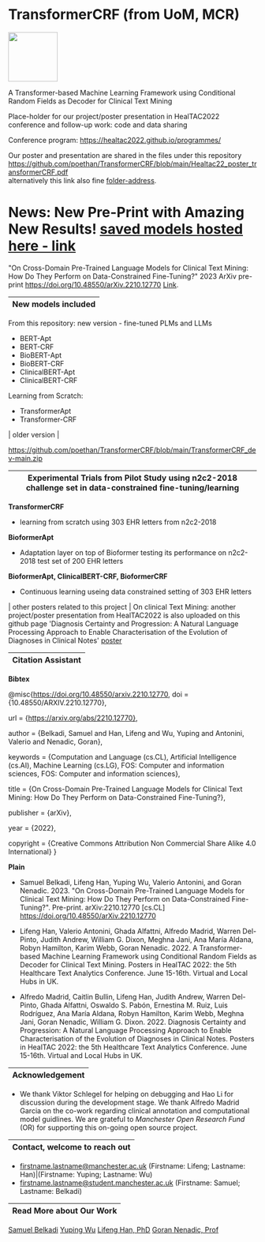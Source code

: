 # TransformerCRF (from UoM, MCR)

<img src="https://github.com/poethan/TransformerCRF/blob/main/TransformerCRF-UoM-logo-.png" width="100">

A Transformer-based Machine Learning Framework using Conditional Random Fields as Decoder for Clinical Text Mining

Place-holder for our project/poster presentation in HealTAC2022 conference and follow-up work: code and data sharing

Conference program: https://healtac2022.github.io/programmes/

Our poster and presentation are shared in the files under this repository
https://github.com/poethan/TransformerCRF/blob/main/Healtac22_poster_transformerCRF.pdf  
alternatively this link also fine [folder-address](https://drive.google.com/drive/folders/1ooyUP91Z5N-LPRsjDhOPZYrp5WpDunLw?usp=sharing).



# News: New Pre-Print with Amazing New Results! [saved models hosted here - link](https://drive.google.com/drive/folders/1tDo18m_kJyw8cobLNzZMgsDtDLUUx6kI?usp=sharing)
"On Cross-Domain Pre-Trained Language Models for Clinical Text Mining: How Do They Perform on Data-Constrained Fine-Tuning?" 2023 ArXiv pre-print https://doi.org/10.48550/arXiv.2210.12770 [Link](http://arxiv.org/abs/2210.12770).

| New models included |
|---|
From this repository: new version - fine-tuned PLMs and LLMs 
- BERT-Apt
- BERT-CRF
- BioBERT-Apt
- BioBERT-CRF
- ClinicalBERT-Apt
- ClinicalBERT-CRF

Learning from Scratch:
  
- TransformerApt
- Transformer-CRF

| older version |
 
https://github.com/poethan/TransformerCRF/blob/main/TransformerCRF_dev-main.zip


| Experimental Trials from Pilot Study using n2c2-2018 challenge set in data-constrained fine-tuning/learning|
|---|

**TransformerCRF**
- learning from scratch using 303 EHR letters from n2c2-2018

**BioformerApt**
- Adaptation layer on top of Bioformer testing its performance on n2c2-2018 test set of 200 EHR letters

**BioformerApt, ClinicalBERT-CRF, BioformerCRF**
- Continuous learning useing data constrained setting of 303 EHR letters

| other posters related to this project |
On clinical Text Mining: another project/poster presentation from HealTAC2022 is also uploaded on this github page
'Diagnosis Certainty and Progression: A Natural Language Processing Approach to Enable Characterisation of the Evolution of Diagnoses in Clinical Notes'
[poster](https://github.com/poethan/TransformerCRF/blob/main/HealTAC22_poster14_centainty_progression.pdf)


| Citation Assistant |
|---|

**Bibtex**

@misc{https://doi.org/10.48550/arxiv.2210.12770,
  doi = {10.48550/ARXIV.2210.12770},
  
  url = {https://arxiv.org/abs/2210.12770},
  
  author = {Belkadi, Samuel and Han, Lifeng and Wu, Yuping and Antonini, Valerio and Nenadic, Goran},
  
  keywords = {Computation and Language (cs.CL), Artificial Intelligence (cs.AI), Machine Learning (cs.LG), FOS: Computer and information sciences, FOS: Computer and information sciences},
  
  title = {On Cross-Domain Pre-Trained Language Models for Clinical Text Mining: How Do They Perform on Data-Constrained Fine-Tuning?},
  
  publisher = {arXiv},
  
  year = {2022},
  
  copyright = {Creative Commons Attribution Non Commercial Share Alike 4.0 International}
}


**Plain**

- Samuel Belkadi, Lifeng Han, Yuping Wu, Valerio Antonini, and Goran Nenadic. 2023. "On Cross-Domain Pre-Trained Language Models for Clinical Text Mining: How Do They Perform on Data-Constrained Fine-Tuning?". Pre-print. arXiv:2210.12770 [cs.CL] https://doi.org/10.48550/arXiv.2210.12770 

- Lifeng Han, Valerio Antonini, Ghada Alfattni, Alfredo Madrid, Warren Del-Pinto, Judith Andrew, William G. Dixon, Meghna Jani, Ana María Aldana, Robyn Hamilton, Karim Webb, Goran Nenadic. 2022. A Transformer-based Machine Learning Framework using Conditional Random Fields as Decoder for Clinical Text Mining. Posters in HealTAC 2022: the 5th Healthcare Text Analytics Conference. June 15-16th. Virtual and Local Hubs in UK.

- Alfredo Madrid, Caitlin Bullin, Lifeng Han, Judith Andrew, Warren Del-Pinto, Ghada Alfattni, Oswaldo S. Pabón, Ernestina M. Ruiz, Luis Rodríguez, Ana María Aldana, Robyn Hamilton, Karim Webb, Meghna Jani, Goran Nenadic, William G. Dixon. 2022. Diagnosis Certainty and Progression: A Natural Language Processing Approach to Enable Characterisation of the Evolution of Diagnoses in Clinical Notes. Posters in HealTAC 2022: the 5th Healthcare Text Analytics Conference. June 15-16th. Virtual and Local Hubs in UK.


| Acknowledgement |
|---|

- We thank Viktor Schlegel for helping on debugging and Hao Li for discussion during the development stage. We thank Alfredo Madrid Garcia on the co-work regarding clinical annotation and computational model guidlines. We are grateful to *Manchester Open Research Fund* (OR) for supporting this on-going open source project.

| Contact, welcome to reach out |
|---|

- firstname.lastname@manchester.ac.uk (Firstname: Lifeng; Lastname: Han)|(Firstname: Yuping; Lastname: Wu)
- firstname.lastname@student.manchester.ac.uk (Firstname: Samuel; Lastname: Belkadi)

| Read More about Our Work |
|---|
[Samuel Belkadi](https://scholar.google.co.uk/citations?hl=en&user=OMoa6IoAAAAJ)
[Yuping Wu](https://scholar.google.com/citations?user=vZV_HuEAAAAJ&hl=en)
[Lifeng Han, PhD](https://scholar.google.com/citations?user=_vf3E2QAAAAJ&hl=en)
[Goran Nenadic, Prof](https://research.manchester.ac.uk/en/persons/gnenadic)
